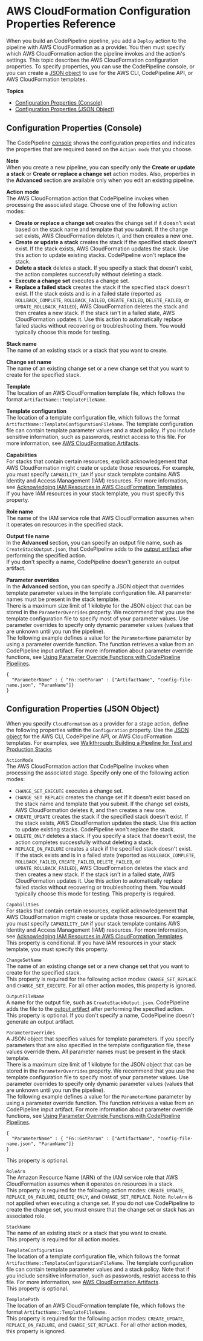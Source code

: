 # AWS CloudFormation Configuration Properties Reference<a name="continuous-delivery-codepipeline-action-reference"></a>

When you build an CodePipeline pipeline, you add a `Deploy` action to the pipeline with AWS CloudFormation as a provider\. You then must specify which AWS CloudFormation action the pipeline invokes and the action's settings\. This topic describes the AWS CloudFormation configuration properties\. To specify properties, you can use the CodePipeline console, or you can create a [JSON object](https://docs.aws.amazon.com/codepipeline/latest/userguide/how-to-create-pipelines.html#how-to-create-pipeline-cli) to use for the AWS CLI, CodePipeline API, or AWS CloudFormation templates\.

**Topics**
+ [Configuration Properties \(Console\)](#w4622ab1c13c13b7)
+ [Configuration Properties \(JSON Object\)](#w4622ab1c13c13b9)

## Configuration Properties \(Console\)<a name="w4622ab1c13c13b7"></a>

The CodePipeline [console](https://console.aws.amazon.com/codepipeline/) shows the configuration properties and indicates the properties that are required based on the `Action mode` that you choose\.

**Note**  
When you create a new pipeline, you can specify only the **Create or update a stack** or **Create or replace a change set** action modes\. Also, properties in the **Advanced** section are available only when you edit an existing pipeline\.

**Action mode**  
The AWS CloudFormation action that CodePipeline invokes when processing the associated stage\. Choose one of the following action modes:  
+ **Create or replace a change set** creates the change set if it doesn't exist based on the stack name and template that you submit\. If the change set exists, AWS CloudFormation deletes it, and then creates a new one\.
+ **Create or update a stack** creates the stack if the specified stack doesn't exist\. If the stack exists, AWS CloudFormation updates the stack\. Use this action to update existing stacks\. CodePipeline won't replace the stack\.
+ **Delete a stack** deletes a stack\. If you specify a stack that doesn't exist, the action completes successfully without deleting a stack\.
+ **Execute a change set** executes a change set\.
+ **Replace a failed stack** creates the stack if the specified stack doesn't exist\. If the stack exists and is in a failed state \(reported as `ROLLBACK_COMPLETE`, `ROLLBACK_FAILED`, `CREATE_FAILED`, `DELETE_FAILED`, or `UPDATE_ROLLBACK_FAILED`\), AWS CloudFormation deletes the stack and then creates a new stack\. If the stack isn't in a failed state, AWS CloudFormation updates it\. Use this action to automatically replace failed stacks without recovering or troubleshooting them\. You would typically choose this mode for testing\.

**Stack name**  
The name of an existing stack or a stack that you want to create\.

**Change set name**  
The name of an existing change set or a new change set that you want to create for the specified stack\.

**Template**  
The location of an AWS CloudFormation template file, which follows the format `ArtifactName::TemplateFileName`\.

**Template configuration**  
The location of a template configuration file, which follows the format `ArtifactName::TemplateConfigurationFileName`\. The template configuration file can contain template parameter values and a stack policy\. If you include sensitive information, such as passwords, restrict access to this file\. For more information, see [AWS CloudFormation Artifacts](continuous-delivery-codepipeline-cfn-artifacts.md)\.

**Capabilities**  
For stacks that contain certain resources, explicit acknowledgement that AWS CloudFormation might create or update those resources\. For example, you must specify `CAPABILITY_IAM` if your stack template contains AWS Identity and Access Management \(IAM\) resources\. For more information, see [Acknowledging IAM Resources in AWS CloudFormation Templates](using-iam-template.md#using-iam-capabilities)\.  
If you have IAM resources in your stack template, you must specify this property\.

**Role name**  
The name of the IAM service role that AWS CloudFormation assumes when it operates on resources in the specified stack\.

**Output file name**  
In the **Advanced** section, you can specify an output file name, such as `CreateStackOutput.json`, that CodePipeline adds to the [output artifact](https://docs.aws.amazon.com/codepipeline/latest/userguide/concepts.html) after performing the specified action\.  
If you don't specify a name, CodePipeline doesn't generate an output artifact\.

**Parameter overrides**  
In the **Advanced** section, you can specify a JSON object that overrides template parameter values in the template configuration file\. All parameter names must be present in the stack template\.  
There is a maximum size limit of 1 kilobyte for the JSON object that can be stored in the `ParameterOverrides` property\.
We recommend that you use the template configuration file to specify most of your parameter values\. Use parameter overrides to specify only dynamic parameter values \(values that are unknown until you run the pipeline\)\.  
The following example defines a value for the `ParameterName` parameter by using a parameter override function\. The function retrieves a value from an CodePipeline input artifact\. For more information about parameter override functions, see [Using Parameter Override Functions with CodePipeline Pipelines](continuous-delivery-codepipeline-parameter-override-functions.md)\.  

```
{
  "ParameterName" : { "Fn::GetParam" : ["ArtifactName", "config-file-name.json", "ParamName"]}
}
```

## Configuration Properties \(JSON Object\)<a name="w4622ab1c13c13b9"></a>

When you specify `CloudFormation` as a provider for a stage action, define the following properties within the `Configuration` property\. Use the [JSON object](https://docs.aws.amazon.com/codepipeline/latest/userguide/how-to-create-pipelines.html#how-to-create-pipeline-cli) for the AWS CLI, CodePipeline API, or AWS CloudFormation templates\. For examples, see [Walkthrough: Building a Pipeline for Test and Production Stacks](continuous-delivery-codepipeline-basic-walkthrough.md)

`ActionMode`  
The AWS CloudFormation action that CodePipeline invokes when processing the associated stage\. Specify only one of the following action modes:  
+ `CHANGE_SET_EXECUTE` executes a change set\.
+ `CHANGE_SET_REPLACE` creates the change set if it doesn't exist based on the stack name and template that you submit\. If the change set exists, AWS CloudFormation deletes it, and then creates a new one\.
+ `CREATE_UPDATE` creates the stack if the specified stack doesn't exist\. If the stack exists, AWS CloudFormation updates the stack\. Use this action to update existing stacks\. CodePipeline won't replace the stack\.
+ `DELETE_ONLY` deletes a stack\. If you specify a stack that doesn't exist, the action completes successfully without deleting a stack\.
+ `REPLACE_ON_FAILURE` creates a stack if the specified stack doesn't exist\. If the stack exists and is in a failed state \(reported as `ROLLBACK_COMPLETE`, `ROLLBACK_FAILED`, `CREATE_FAILED`, `DELETE_FAILED`, or `UPDATE_ROLLBACK_FAILED`\), AWS CloudFormation deletes the stack and then creates a new stack\. If the stack isn't in a failed state, AWS CloudFormation updates it\. Use this action to automatically replace failed stacks without recovering or troubleshooting them\. You would typically choose this mode for testing\.
This property is required\.

`Capabilities`  
For stacks that contain certain resources, explicit acknowledgement that AWS CloudFormation might create or update those resources\. For example, you must specify `CAPABILITY_IAM` if your stack template contains AWS Identity and Access Management \(IAM\) resources\. For more information, see [Acknowledging IAM Resources in AWS CloudFormation Templates](using-iam-template.md#using-iam-capabilities)\.  
This property is conditional\. If you have IAM resources in your stack template, you must specify this property\.

`ChangeSetName`  
The name of an existing change set or a new change set that you want to create for the specified stack\.  
This property is required for the following action modes: `CHANGE_SET_REPLACE` and `CHANGE_SET_EXECUTE`\. For all other action modes, this property is ignored\.

`OutputFileName`  
A name for the output file, such as `CreateStackOutput.json`\. CodePipeline adds the file to the [output artifact](https://docs.aws.amazon.com/codepipeline/latest/userguide/concepts.html) after performing the specified action\.  
This property is optional\. If you don't specify a name, CodePipeline doesn't generate an output artifact\.

`ParameterOverrides`  
A JSON object that specifies values for template parameters\. If you specify parameters that are also specified in the template configuration file, these values override them\. All parameter names must be present in the stack template\.  
There is a maximum size limit of 1 kilobyte for the JSON object that can be stored in the `ParameterOverrides` property\.
We recommend that you use the template configuration file to specify most of your parameter values\. Use parameter overrides to specify only dynamic parameter values \(values that are unknown until you run the pipeline\)\.  
The following example defines a value for the `ParameterName` parameter by using a parameter override function\. The function retrieves a value from an CodePipeline input artifact\. For more information about parameter override functions, see [Using Parameter Override Functions with CodePipeline Pipelines](continuous-delivery-codepipeline-parameter-override-functions.md)\.  

```
{
  "ParameterName" : { "Fn::GetParam" : ["ArtifactName", "config-file-name.json", "ParamName"]}
}
```
This property is optional\.

`RoleArn`  
The Amazon Resource Name \(ARN\) of the IAM service role that AWS CloudFormation assumes when it operates on resources in a stack\.  
This property is required for the following action modes: `CREATE_UPDATE`, `REPLACE_ON_FAILURE`, `DELETE_ONLY`, and `CHANGE_SET_REPLACE`\. Note: `RoleArn` is not applied when executing a change set\. If you do not use CodePipeline to create the change set, you must ensure that the change set or stack has an associated role\.

`StackName`  
The name of an existing stack or a stack that you want to create\.  
This property is required for all action modes\.

`TemplateConfiguration`  
The location of a template configuration file, which follows the format `ArtifactName::TemplateConfigurationFileName`\. The template configuration file can contain template parameter values and a stack policy\. Note that if you include sensitive information, such as passwords, restrict access to this file\. For more information, see [AWS CloudFormation Artifacts](continuous-delivery-codepipeline-cfn-artifacts.md)\.  
This property is optional\.

`TemplatePath`  
The location of an AWS CloudFormation template file, which follows the format `ArtifactName::TemplateFileName`\.   
This property is required for the following action modes: `CREATE_UPDATE`, `REPLACE_ON_FAILURE`, and `CHANGE_SET_REPLACE`\. For all other action modes, this property is ignored\.